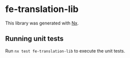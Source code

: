 # fe-translation-lib

This library was generated with [Nx](https://nx.dev).

## Running unit tests

Run `nx test fe-translation-lib` to execute the unit tests.
